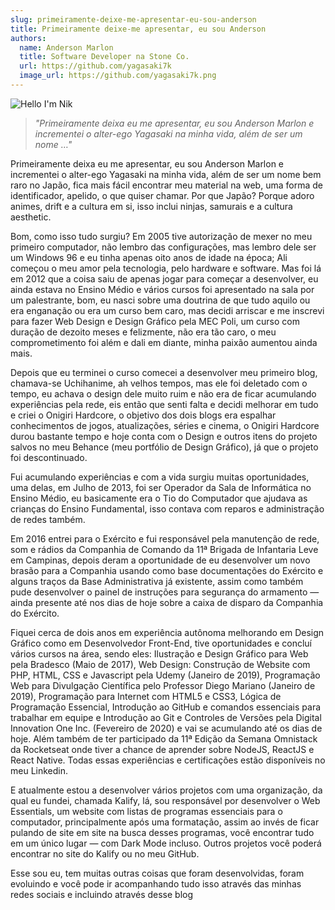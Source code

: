 ```yaml
---
slug: primeiramente-deixe-me-apresentar-eu-sou-anderson
title: Primeiramente deixe-me apresentar, eu sou Anderson
authors:
  name: Anderson Marlon
  title: Software Developer na Stone Co.
  url: https://github.com/yagasaki7k
  image_url: https://github.com/yagasaki7k.png
---
```


![Hello I'm Nik](https://images.unsplash.com/photo-1621693733036-e00dc554e19e?ixlib=rb-4.0.3&ixid=MnwxMjA3fDB8MHxwaG90by1wYWdlfHx8fGVufDB8fHx8&auto=format&fit=crop&w=811&q=80)

> _"Primeiramente deixa eu me apresentar, eu sou Anderson Marlon e incrementei o alter-ego Yagasaki na minha vida, além de ser um nome …"_

Primeiramente deixa eu me apresentar, eu sou Anderson Marlon e incrementei o alter-ego Yagasaki na minha vida, além de ser um nome bem raro no Japão, fica mais fácil encontrar meu material na web, uma forma de identificador, apelido, o que quiser chamar. Por que Japão? Porque adoro animes, drift e a cultura em si, isso inclui ninjas, samurais e a cultura aesthetic.

Bom, como isso tudo surgiu? Em 2005 tive autorização de mexer no meu primeiro computador, não lembro das configurações, mas lembro dele ser um Windows 96 e eu tinha apenas oito anos de idade na época; Ali começou o meu amor pela tecnologia, pelo hardware e software. Mas foi lá em 2012 que a coisa saiu de apenas jogar para começar a desenvolver, eu ainda estava no Ensino Médio e vários cursos foi apresentado na sala por um palestrante, bom, eu nasci sobre uma doutrina de que tudo aquilo ou era enganação ou era um curso bem caro, mas decidi arriscar e me inscrevi para fazer Web Design e Design Gráfico pela MEC Poli, um curso com duração de dezoito meses e felizmente, não era tão caro, o meu comprometimento foi além e dali em diante, minha paixão aumentou ainda mais.

Depois que eu terminei o curso comecei a desenvolver meu primeiro blog, chamava-se Uchihanime, ah velhos tempos, mas ele foi deletado com o tempo, eu achava o design dele muito ruim e não era de ficar acumulando experiências pela rede, eis então que senti falta e decidi melhorar em tudo e criei o Onigiri Hardcore, o objetivo dos dois blogs era espalhar conhecimentos de jogos, atualizações, séries e cinema, o Onigiri Hardcore durou bastante tempo e hoje conta com o Design e outros itens do projeto salvos no meu Behance (meu portfólio de Design Gráfico), já que o projeto foi descontinuado.

Fui acumulando experiências e com a vida surgiu muitas oportunidades, uma delas, em Julho de 2013, foi ser Operador da Sala de Informática no Ensino Médio, eu basicamente era o Tio do Computador que ajudava as crianças do Ensino Fundamental, isso contava com reparos e administração de redes também.

Em 2016 entrei para o Exército e fui responsável pela manutenção de rede, som e rádios da Companhia de Comando da 11ª Brigada de Infantaria Leve em Campinas, depois deram a oportunidade de eu desenvolver um novo brasão para a Companhia usando como base documentações do Exército e alguns traços da Base Administrativa já existente, assim como também pude desenvolver o painel de instruções para segurança do armamento — ainda presente até nos dias de hoje sobre a caixa de disparo da Companhia do Exército.

Fiquei cerca de dois anos em experiência autônoma melhorando em Design Gráfico como em Desenvolvedor Front-End, tive oportunidades e concluí vários cursos na área, sendo eles: Ilustração e Design Gráfico para Web pela Bradesco (Maio de 2017), Web Design: Construção de Website com PHP, HTML, CSS e Javascript pela Udemy (Janeiro de 2019), Programação Web para Divulgação Científica pelo Professor Diego Mariano (Janeiro de 2019), Programação para Internet com HTML5 e CSS3, Lógica de Programação Essencial, Introdução ao GitHub e comandos essenciais para trabalhar em equipe e Introdução ao Git e Controles de Versões pela Digital Innovation One Inc. (Fevereiro de 2020) e vai se acumulando até os dias de hoje. Além também de ter participado da 11ª Edição da Semana Omnistack da Rocketseat onde tiver a chance de aprender sobre NodeJS, ReactJS e React Native. Todas essas experiências e certificações estão disponíveis no meu Linkedin.

E atualmente estou a desenvolver vários projetos com uma organização, da qual eu fundei, chamada Kalify, lá, sou responsável por desenvolver o Web Essentials, um website com listas de programas essenciais para o computador, principalmente após uma formatação, assim ao invés de ficar pulando de site em site na busca desses programas, você encontrar tudo em um único lugar — com Dark Mode incluso. Outros projetos você poderá encontrar no site do Kalify ou no meu GitHub.

Esse sou eu, tem muitas outras coisas que foram desenvolvidas, foram evoluindo e você pode ir acompanhando tudo isso através das minhas redes sociais e incluindo através desse blog
